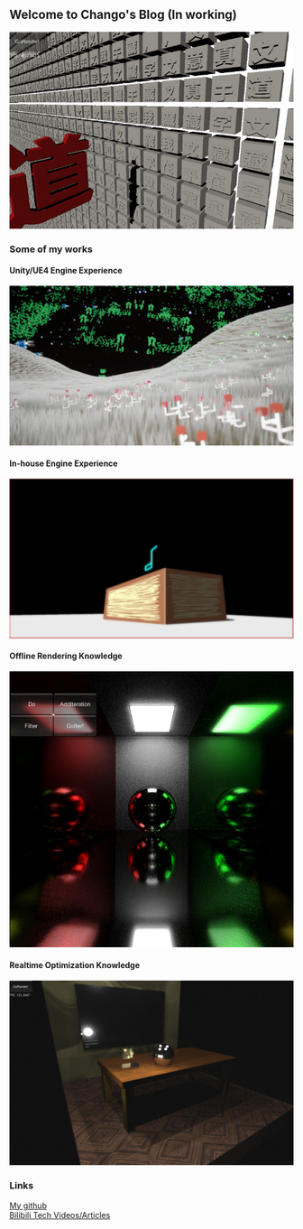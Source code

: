 ## Welcome to Chango's Blog (In working)
![Image](pic/dao.png)
### Some of my works
<!---
![Image](pic/julia.png)
-->
<!---
![Image](pic/slam1.png)
-->
#### Unity/UE4 Engine Experience   
![Image](pic/Green_s18.png)
#### In-house Engine Experience  
![Image](pic/HumanTree_s1.jpg)
<!---
![Image](pic/mc128-8.png)
-->
#### Offline Rendering Knowledge
![Image](pic/urt46.png)
#### Realtime Optimization Knowledge  
![Image](pic/urt119.png)

### Links
[My github](https://github.com/ouerkakaChango)  
[Bilibili Tech Videos/Articles](https://space.bilibili.com/7927929/video)  

<!---
### Other

Having trouble with Pages? Check out our [documentation](https://help.github.com/categories/github-pages-basics/) or [contact support](https://github.com/contact) and we’ll help you sort it out.

[P1 Link](p1.md)
-->